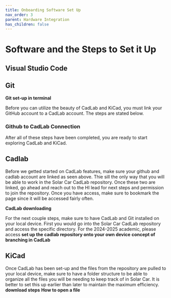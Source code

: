 ```yaml
---
title: Onboarding Software Set Up
nav_order: 3
parent: Hardware Integration
has_children: false
---
```


# Software and the Steps to Set it Up

## Visual Studio Code


## Git
**Git set-up in terminal**

Before you can utilize the beauty of CadLab and KiCad, you must link your GitHub account to a CadLab account. The steps are stated below.

### Github to CadLab Connection


After all of these steps have been completed, you are ready to start exploring CadLab and KiCad.

## Cadlab
Before we getted started on CadLab features, make sure your github and cadlab account are linked as seen above. Thie sill the only way that you will be able to work in the Solar Car CadLab repository. Once these two are linked, go ahead and reach out to the HI lead for next steps and permission to join the repository. Once you have access, make sure to bookmark the page since it will be accessed fairly often. 

**CadLab downloading**

For the next couple steps, make sure to have CadLab and Git installed on your local device. First you would go into the Solar Car CadLab repository and access the specific directory. For the 2024-2025 academic, please access 
**set up the cadlab repository onto your own device**
**concept of branching in CadLab**


## KiCad
Once CadLab has been set-up and the files from the repository are pulled to your local device, make sure to have a folder structure to be able to organize all the files you will be needing to keep track of in Solar Car. It is better to set this up earlier than later to maintain the maximum efficiency. 
**download steps**
**How to open a file**
